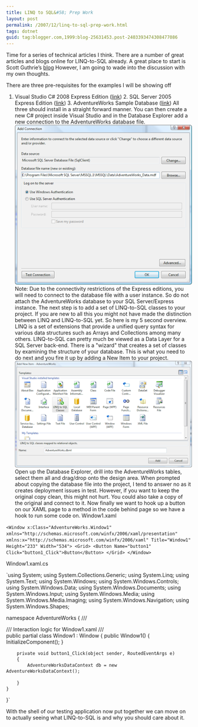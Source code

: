 ```yaml
---
title: LINQ to SQL&#58; Prep Work
layout: post
permalink: /2007/12/linq-to-sql-prep-work.html
tags: dotnet
guid: tag:blogger.com,1999:blog-25631453.post-2403393474308477086
---
```


Time for a series of technical articles I think.    There are a number of great articles and blogs online for LINQ-to-SQL already. A great place to start is Scott Guthrie’s [blog](http://weblogs.asp.net/scottgu/archive/2007/05/19/using-linq-to-sql-part-1.aspx)     However, I am going to wade into the discussion with my own thoughts.

<!-- more -->

There are three pre-requisites for the examples I will be showing off
1. Visual Studio C# 2008 Express Edition ([link](http://www.microsoft.com/express/vcsharp/Default.aspx))     2. SQL Server 2005 Express Edition ([link](http://www.microsoft.com/express/sql/Default.aspx))     3. AdventureWorks Sample Database ([link](http://www.codeplex.com/MSFTDBProdSamples/Release/ProjectReleases.aspx?ReleaseId=4004))
All three should install in a straight forward manner. You can then create a new C# project inside Visual Studio and in the Database Explorer add a new connection to the AdventureWorks database file. 
![Add Connection](/images/1382874053817.png)
Note: Due to the connectivity restrictions of the Express editions, you will need to connect to the database file with a user instance. So do not attach the AdventureWorks database to your SQL Server/Express instance.
The next step is to add a set of LINQ-to-SQL classes to your project.    If you are new to all this you might not have made the distinction between LINQ and LINQ-to-SQL yet. So here is my 5 second overview.     LINQ is a set of extensions that provide a unified query syntax for various data structures such as Arrays and Collections among many others.     LINQ-to-SQL can pretty much be viewed as a Data Layer for a SQL Server back-end. There is a "wizard" that creates a set of classes by examining the structure of your database. This is what you need to do next and you fire it up by adding a New Item to your project.
![Create Class](/images/1382874053818.png) 
Open up the Database Explorer, drill into the AdventureWorks tables, select them all and drag/drop onto the design area. When prompted about copying the database file into the project, I tend to answer no as it creates deployment issues in test. However, if you want to keep the original copy clean, this might not hurt. You could also take a copy of the original and connect to it.
Now finally we want to hook up a button on our XAML page to a method in the code behind page so we have a hook to run some code on.
Window1.xaml   

`<Window x:Class="AdventureWorks.Window1"
    xmlns="http://schemas.microsoft.com/winfx/2006/xaml/presentation"
    xmlns:x="http://schemas.microsoft.com/winfx/2006/xaml"
    Title="Window1" Height="233" Width="534">
    <Grid>
        <Button Name="button1" Click="button1_Click">Button</Button>
    </Grid>
</Window>`


Window1.xaml.cs 



`using System;
using System.Collections.Generic;
using System.Linq;
using System.Text;
using System.Windows;
using System.Windows.Controls;
using System.Windows.Data;
using System.Windows.Documents;
using System.Windows.Input;
using System.Windows.Media;
using System.Windows.Media.Imaging;
using System.Windows.Navigation;
using System.Windows.Shapes;

namespace AdventureWorks
{
    /// <summary>
    /// Interaction logic for Window1.xaml
    /// </summary>
    public partial class Window1 : Window
    {
        public Window1()
        {
            InitializeComponent();
        }

        private void button1_Click(object sender, RoutedEventArgs e)
        {
            AdventureWorksDataContext db = new AdventureWorksDataContext();

        }
    }
}`


With the shell of our testing application now put together we can move on to actually seeing what LINQ-to-SQL is and why you should care about it.
